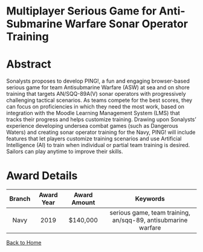
Multiplayer Serious Game for Anti-Submarine Warfare Sonar Operator Training
===========================================================================

# Abstract


Sonalysts proposes to develop PING!, a fun and engaging browser-based serious game for team Antisubmarine Warfare (ASW) at sea and on shore training that targets AN/SQQ-89A(V) sonar operators with progressively challenging tactical scenarios. As teams compete for the best scores, they can focus on proficiencies in which they need the most work, based on integration with the Moodle Learning Management System (LMS) that tracks their progress and helps customize training. Drawing upon Sonalysts’ experience developing undersea combat games (such as Dangerous Waters) and creating sonar operator training for the Navy, PING! will include features that let players customize training scenarios and use Artificial Intelligence (AI) to train when individual or partial team training is desired. Sailors can play anytime to improve their skills.  

# Award Details

|Branch|Award Year|Award Amount|Keywords|
| :---: | :---: | :---: | :---: |
|Navy|2019|$140,000|serious game, team training, an/sqq-89, antisubmarine warfare|
  
  


[Back to Home](https://github.com/chrischow/dod_sbir_awards/Reports/JH/#2049)